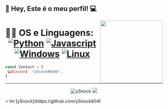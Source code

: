 👋 Hey, Este é o meu perfil! :computer:
 ------------
<img align='right' src='https://zoomfoccus.com.br/404.gif' width='200"'>

 # 👨‍💻 OS e Linguagens: <div align="center">  [![Python](https://img.shields.io/badge/Python-3776AB?style=for-the-badge&logo=python&logoColor=white)](https://wiki.python.org/moin/BeginnersGuide) [![Javascript](https://img.shields.io/badge/JavaScript-323330?style=for-the-badge&logo=javascript&logoColor=F7DF1E)](https://developer.mozilla.org/pt-BR/docs/Web/JavaScript) [![Windows](https://img.shields.io/badge/Windows-0078D6?style=for-the-badge&logo=windows&logoColor=white)](https://www.microsoft.com/pt-pt/windows/get-windows-10)  [![Linux](https://img.shields.io/badge/Arch_Linux-1793D1?style=for-the-badge&logo=arch-linux&logoColor=white)](https://archlinux.org/)

</div>

```js
const Contact = { 
 💻Discord: "ySnock#6666",
}
```
 ------------
<p align="center">
  <img src="https://github-readme-stats.vercel.app/api?username=ySnock404&show_icons=true?&theme=gotham" alt="ySnock" />
  <img src="https://github-readme-stats.vercel.app/api/top-langs/?username=ySnock404&theme=gotham&layout=compact)" />
</p>



<div>
⭐️ Im [ySnock](https://github.com/ySnock404)
